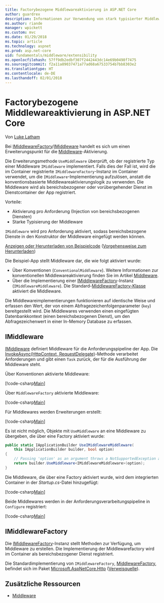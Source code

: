 ```yaml
---
title: Factorybezogene Middlewareaktivierung in ASP.NET Core
author: guardrex
description: Informationen zur Verwendung von stark typisierter Middleware mit einer factorybezogenen Aktivierungsimplementierung von ASP.NET Core.
ms.author: riande
manager: wpickett
ms.custom: mvc
ms.date: 01/29/2018
ms.topic: article
ms.technology: aspnet
ms.prod: asp.net-core
uid: fundamentals/middleware/extensibility
ms.openlocfilehash: 57ff9db2edbf307f2442443dc14e69b0498f7475
ms.sourcegitcommit: f2a11a89037471a77ad68a67533754b7bb8303e2
ms.translationtype: HT
ms.contentlocale: de-DE
ms.lasthandoff: 02/01/2018
---
```

# <a name="factory-based-middleware-activation-in-aspnet-core"></a>Factorybezogene Middlewareaktivierung in ASP.NET Core

Von [Luke Latham](https://github.com/guardrex)

Bei [IMiddlewareFactory](/dotnet/api/microsoft.aspnetcore.http.imiddlewarefactory)/[IMiddleware](/dotnet/api/microsoft.aspnetcore.http.imiddleware) handelt es sich um einen Erweiterungspunkt für die [Middleware](xref:fundamentals/middleware/index)-Aktivierung.

Die Erweiterungsmethode `UseMiddleware` überprüft, ob der registrierte Typ einer Middleware `IMiddleware` implementiert. Falls dies der Fall ist, wird die im Container registrierte `IMiddlewareFactory`-Instanz im Container verwendet, um die `IMiddleware`-Implementierung aufzulösen, anstatt die konventionsbasierte Middlewareaktivierungslogik zu verwenden. Die Middleware wird als bereichsbezogener oder vorübergehender Dienst im Dienstcontainer der App registriert.

Vorteile:

* Aktivierung pro Anforderung (Injection von bereichsbezogenen Diensten)
* Starke Typisierung der Middleware

`IMiddleware` wird pro Anforderung aktiviert, sodass bereichsbezogene Dienste in den Konstruktor der Middleware eingefügt werden können.

[Anzeigen oder Herunterladen von Beispielcode](https://github.com/aspnet/Docs/tree/master/aspnetcore/fundamentals/middleware/extensibility/sample) ([Vorgehensweise zum Herunterladen](xref:tutorials/index#how-to-download-a-sample))

Die Beispiel-App stellt Middleware dar, die wie folgt aktiviert wurde:

* Über Konventionen (`ConventionalMiddleware`). Weitere Informationen zur konventionellen Middlewareaktivierung finden Sie im Artikel [Middleware](xref:fundamentals/middleware/index).
* Über die Implementierung einer [IMiddlewareFactory](/dotnet/api/microsoft.aspnetcore.http.imiddlewarefactory)-Instanz (`IMiddlewareMiddleware`). Die Standard-[MiddlewareFactory-Klasse](/dotnet/api/microsoft.aspnetcore.http.middlewarefactory) aktiviert die Middleware.

Die Middlewareimplementierungen funktionieren auf identische Weise und erfassen den Wert, der von einem Abfragezeichenfolgenparameter (`key`) bereitgestellt wird. Die Middlewares verwenden einen eingefügten Datenbankkontext (einen bereichsbezogenen Dienst), um den Abfragezeichenwert in einer In-Memory Database zu erfassen.

## <a name="imiddleware"></a>IMiddleware

[IMiddleware](/dotnet/api/microsoft.aspnetcore.http.imiddleware) definiert Middleware für die Anforderungspipeline der App. Die [InvokeAsync(HttpContext, RequestDelegate)](/dotnet/api/microsoft.aspnetcore.http.imiddleware.invokeasync#Microsoft_AspNetCore_Http_IMiddleware_InvokeAsync_Microsoft_AspNetCore_Http_HttpContext_Microsoft_AspNetCore_Http_RequestDelegate_)-Methode verarbeitet Anforderungen und gibt einen `Task` zurück, der für die Ausführung der Middleware steht.

Über Konventionen aktivierte Middleware:

[!code-csharp[Main](extensibility/sample/Middleware/ConventionalMiddleware.cs?name=snippet1)]

Über `MiddlewareFactory` aktivierte Middleware:

[!code-csharp[Main](extensibility/sample/Middleware/IMiddlewareMiddleware.cs?name=snippet1)]

Für Middlewares werden Erweiterungen erstellt:

[!code-csharp[Main](extensibility/sample/Middleware/MiddlewareExtensions.cs?name=snippet1)]

Es ist nicht möglich, Objekte mit `UseMiddleware` an eine Middleware zu übergeben, die über eine Factory aktiviert wurde:

```csharp
public static IApplicationBuilder UseIMiddlewareMiddleware(
    this IApplicationBuilder builder, bool option)
{
    // Passing 'option' as an argument throws a NotSupportedException at runtime.
    return builder.UseMiddleware<IMiddlewareMiddleware>(option);
}
```

Die Middleware, die über eine Factory aktiviert wurde, wird dem integrierten Container in der *Startup.cs*-Datei hinzugefügt:

[!code-csharp[Main](extensibility/sample/Startup.cs?name=snippet1&highlight=6)]

Beide Middlewares werden in der Anforderungsverarbeitungspipeline in `Configure` registriert:

[!code-csharp[Main](extensibility/sample/Startup.cs?name=snippet2&highlight=12-13)]

## <a name="imiddlewarefactory"></a>IMiddlewareFactory

Die [IMiddlewareFactory](/dotnet/api/microsoft.aspnetcore.http.imiddlewarefactory)-Instanz stellt Methoden zur Verfügung, um Middleware zu erstellen. Die Implementierung der Middlewarefactory wird im Container als bereichsbezogener Dienst registriert.

Die Standardimplementierung von `IMiddlewareFactory`, [MiddlewareFactory](/dotnet/api/microsoft.aspnetcore.http.middlewarefactory), befindet sich im Paket [Microsoft.AspNetCore.Http](https://www.nuget.org/packages/Microsoft.AspNetCore.Http/) ([Verweisquelle](https://github.com/aspnet/HttpAbstractions/blob/release/2.0/src/Microsoft.AspNetCore.Http/MiddlewareFactory.cs)).

## <a name="additional-resources"></a>Zusätzliche Ressourcen

* [Middleware](xref:fundamentals/middleware/index)
